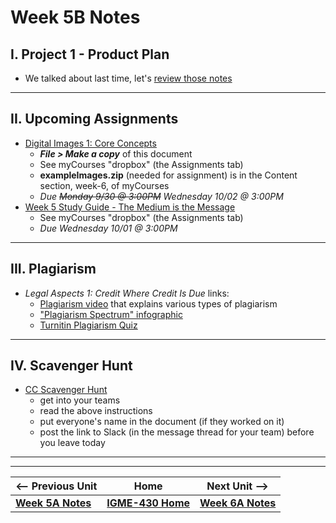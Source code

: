 # Week 5B Notes

## I.  Project 1 - Product Plan

- We talked about last time, let's [review those notes](5A.md#i-project-1---product-plan)

---

## II. Upcoming Assignments

- [	Digital Images 1: Core Concepts](https://docs.google.com/document/d/11qw25yxtDBrB0UtdIWe93Mqi_u6gbsYE/edit?usp=sharing&amp;ouid=102147966520281822162&amp;rtpof=true&amp;sd=true/copy)
  - ***File > Make a copy*** of this document
  - See myCourses "dropbox" (the Assignments tab)
  - **exampleImages.zip** (needed for assignment) is in the Content section, week-6, of myCourses
  - *Due ~~Monday 9/30 @ 3:00PM~~* *Wednesday 10/02 @ 3:00PM*
- [Week 5 Study Guide - The Medium is the Message](https://docs.google.com/document/d/1S7uE_dgrYcHWqzDImetcPAd2Q_1n3F_8-eLIfb-h9mI/copy)
  - See myCourses "dropbox" (the Assignments tab)
  - *Due Wednesday 10/01 @ 3:00PM*

---

## III. Plagiarism
- *Legal Aspects 1: Credit Where Credit Is Due* links:
  - [Plagiarism video](https://www.youtube.com/watch?v=2q0NlWcTq1Y&t=2s) that explains various types of plagiarism
  - ["Plagiarism Spectrum" infographic](https://www.turnitin.com/static/plagiarism-spectrum/)
  - [Turnitin Plagiarism Quiz](https://www.turnitin.com/static/plagiarism-quiz/)

---

## IV. Scavenger Hunt
- [CC Scavenger Hunt](https://docs.google.com/document/d/1xytA_4_2ak2AfBKV5aGNajgnW3tBPJL-yLWsyZvrxJM/copy)
  - get into your teams
  - read the above instructions
  - put everyone's name in the document (if they worked on it)
  - post the link to Slack (in the message thread for your team) before you leave today


---
---

| <-- Previous Unit | Home | Next Unit -->
| --- | --- | --- 
|  [**Week 5A Notes**](5A.md)  |  [**IGME-430 Home**](../) | [**Week 6A Notes**](6A.md)
